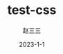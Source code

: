 ---
title: test-css
author: 赵三三
date: '2023-1-1'
sidebar: auto
# sticky: 1
tags:
 - CSS
categories:
 - css
---